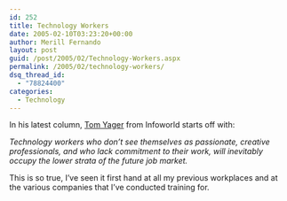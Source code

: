 ```yaml
---
id: 252
title: Technology Workers
date: 2005-02-10T03:23:20+00:00
author: Merill Fernando
layout: post
guid: /post/2005/02/Technology-Workers.aspx
permalink: /2005/02/technology-workers/
dsq_thread_id:
  - "78824400"
categories:
  - Technology
---
```

<p>In his latest column, <a href="http://weblog.infoworld.com/yager/">Tom Yager</a> from Infoworld starts off with:&nbsp;</p>
<p><em>Technology workers who don&rsquo;t see themselves as passionate, creative professionals, and who lack commitment to their work, will inevitably occupy the lower strata of the future job market. </em></p>
<p>This is so true, I&rsquo;ve seen it first hand at all my previous workplaces and at the various companies that I&rsquo;ve conducted training for.</p>